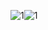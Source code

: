 ![1](https://github.com/cyber-robot1/Mastering-4-critical-SKILLS-using-CPP-17-course/assets/76911827/6069d731-dfd5-4230-a282-db5c3d3ea567)![1](https://github.com/cyber-robot1/Mastering-4-critical-SKILLS-using-CPP-17-course/assets/76911827/1ad8e28a-12d4-4263-b4ba-7d0a17d9877c)
